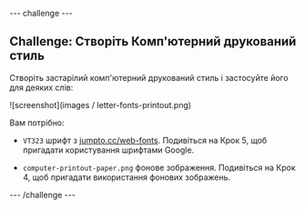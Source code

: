 \--- challenge \---

## Challenge: Створіть Комп'ютерний друкований стиль

Створіть застарілий комп'ютерний друкований стиль і застосуйте його для деяких слів:

![screenshot](images / letter-fonts-printout.png)

Вам потрібно:

+ `VT323` шрифт з <a href="http://jumpto.cc/web-fonts" target="_blank">jumpto.cc/web-fonts</a>. Подивіться на Крок 5, щоб пригадати користування шрифтами Google.

+ `computer-printout-paper.png` фонове зображення. Подивіться на Крок 4, щоб пригадати використання фонових зображень.

\--- /challenge \---